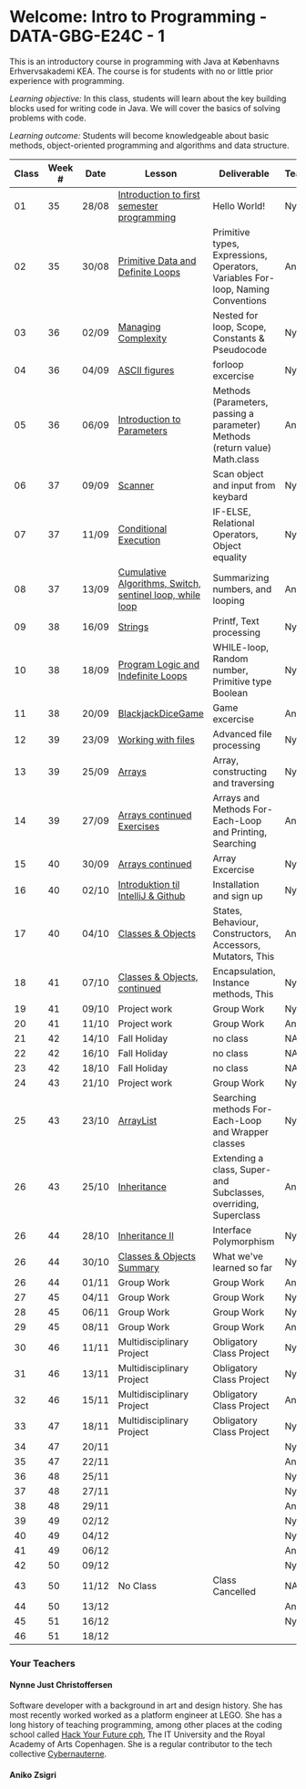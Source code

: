 # Welcome: Intro to Programming - DATA-GBG-E24C - 1


This is an introductory course in programming with Java at Københavns Erhvervsakademi KEA. The course is for students with no or little prior experience with programming.


*Learning objective:* In this class, students will learn about the key building blocks used for writing code in Java. We will cover the basics of solving problems with code.


*Learning outcome:* Students will become knowledgeable about basic methods, object-oriented programming and algorithms and data structure.

| Class | Week # | Date | Lesson | Deliverable | Teacher |
| --- | --- | --- | --- | --- | --- |
| 01 | 35 | 28/08 | [Introduction to first semester programming](./lessons/lecture-01.md) | Hello World! | Nynne |
| 02 | 35 | 30/08 | [Primitive Data and Definite Loops](./lessons/lecture-02.md) | Primitive types, Expressions, Operators, Variables For-loop, Naming Conventions | Aniko |
| 03 | 36 | 02/09 | [Managing Complexity](./lessons/lecture-03.md) | Nested for loop, Scope, Constants & Pseudocode | Nynne |
| 04 | 36 | 04/09 | [ASCII figures](./lessons/lecture-04.md) | forloop excercise | Nynne |
| 05 | 36 | 06/09 | [Introduction to Parameters](./lessons/lecture-05.md)| Methods (Parameters, passing a parameter) Methods (return value) Math.class | Aniko |
| 06 | 37 | 09/09 | [Scanner](./lessons/lecture-06.md) | Scan object and input from keybard | Nynne |
| 07 | 37 | 11/09 | [Conditional Execution](./lessons/lecture-07.md) | IF-ELSE, Relational Operators, Object equality | Nynne |
| 08 | 37 | 13/09 | [Cumulative Algorithms, Switch, sentinel loop, while loop](./lessons/lecture-08.md) | Summarizing numbers, and looping | Aniko |
| 09 | 38 | 16/09 | [Strings](./lessons/lecture-09.md) | Printf, Text processing | Nynne |
| 10 | 38 | 18/09 | [Program Logic and Indefinite Loops](./lessons/lecture-10.md) | WHILE-loop, Random number, Primitive type Boolean | Nynne |
| 11 | 38 | 20/09 | [BlackjackDiceGame](./lessons/lecture-10.md) | Game excercise | Aniko |
| 12 | 39 | 23/09 | [Working with files](./lessons/lecture-11.md) | Advanced file processing | Nynne |
| 13 | 39 | 25/09 | [Arrays](./lessons/lecture-12.md) | Array, constructing and traversing | Nynne |
| 14 | 39 | 27/09 | [Arrays continued Exercises](./lessons/lecture-12.md) | Arrays and Methods For-Each-Loop and Printing, Searching | Aniko |
| 15 | 40 | 30/09 | [Arrays continued](./lessons/lecture-12.md) | Array Excercise | Nynne |
| 16 | 40 | 02/10 | [Introduktion til IntelliJ & Github](./lessons/lecture-12.md) | Installation and sign up | Nynne |
| 17 | 40 | 04/10 | [Classes & Objects](./lessons/lecture-12.md) | States, Behaviour, Constructors, Accessors, Mutators, This | Aniko |
| 18 | 41 | 07/10 | [Classes & Objects, continued](./lessons/lecture-12.md) | Encapsulation, Instance methods, This | Nynne |
| 19 | 41 | 09/10 | Project work | Group Work | Nynne |
| 20 | 41 | 11/10 | Project work  | Group Work | Aniko |
| 21 | 42 | 14/10 | Fall Holiday | no class | NA |
| 22 | 42 | 16/10 | Fall Holiday | no class | NA |
| 23 | 42 | 18/10 | Fall Holiday | no class | NA |
| 24 | 43 | 21/10 | Project work | Group Work | Nynne |
| 25 | 43 | 23/10 | [ArrayList](./lessons/lecture-12.md) | Searching methods For-Each-Loop and Wrapper classes | Nynne |
| 26 | 43 | 25/10 | [Inheritance](./lessons/lecture-12.md) | Extending a class, Super- and Subclasses, overriding, Superclass | Aniko |
| 26 | 44 | 28/10 | [Inheritance II](./lessons/lecture-12.md) | Interface Polymorphism | Nynne |
| 26 | 44 | 30/10 | [Classes & Objects Summary](./lessons/lecture-12.md) | What we've learned so far | Nynne |
| 26 | 44 | 01/11 | Group Work | Group Work | Aniko |
| 27 | 45 | 04/11 | Group Work | Group Work | Nynne |
| 28 | 45 | 06/11 | Group Work | Group Work | Nynne |
| 29 | 45 | 08/11 | Group Work | Group Work | Aniko |
| 30 | 46 | 11/11 | Multidisciplinary Project | Obligatory Class Project | Nynne|
| 31 | 46 | 13/11 | Multidisciplinary Project | Obligatory Class Project | Nynne |
| 32 | 46 | 15/11 | Multidisciplinary Project | Obligatory Class Project | Aniko |
| 33 | 47 | 18/11 | Multidisciplinary Project | Obligatory Class Project | Nynne |
| 34 | 47 | 20/11 |  |  | Nynne |
| 35 | 47 | 22/11 |  |  | Aniko |
| 36 | 48 | 25/11 |  |  | Nynne |
| 37 | 48 | 27/11 |  |  | Nynne |
| 38 | 48 | 29/11 |  |  | Aniko |
| 39 | 49 | 02/12 |  |  | Nynne |
| 40 | 49 | 04/12 |  |  | Nynne |
| 41 | 49 | 06/12 |  |  | Aniko |
| 42 | 50 | 09/12 |  |  | Nynne |
| 43 | 50 | 11/12 | No Class | Class Cancelled | NA |
| 44 | 50 | 13/12 |  |  | Aniko |
| 45 | 51 | 16/12 |  |  | Nynne |
| 46 | 51 | 18/12 |  |  || Nynne |


### Your Teachers
#### Nynne Just Christoffersen
Software developer with a background in art and design history. She has most recently worked worked as a platform engineer at LEGO. She has a long history of teaching programming, among other places at the coding school called [Hack Your Future cph](https://www.hackyourfuture.dk/), The IT University and the Royal Academy of Arts Copenhagen. She is a regular contributor to the tech collective [Cybernauterne](https://cybernauterne.dk/). 

#### Aniko Zsigri
